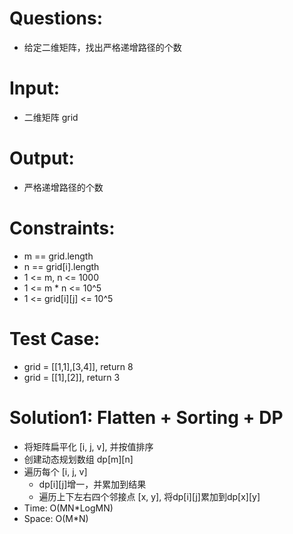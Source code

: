 # Questions:
- 给定二维矩阵，找出严格递增路径的个数

# Input:
- 二维矩阵 grid

# Output:
- 严格递增路径的个数

# Constraints:
- m == grid.length
- n == grid[i].length
- 1 <= m, n <= 1000
- 1 <= m * n <= 10^5
- 1 <= grid[i][j] <= 10^5

# Test Case:
- grid = [[1,1],[3,4]], return 8
- grid = [[1],[2]], return 3

# Solution1: Flatten + Sorting + DP
- 将矩阵扁平化 [i, j, v], 并按值排序
- 创建动态规划数组 dp[m][n]
- 遍历每个 [i, j, v]
  - dp[i][j]增一，并累加到结果
  - 遍历上下左右四个邻接点 [x, y], 将dp[i][j]累加到dp[x][y]
- Time: O(MN*LogMN)
- Space: O(M*N)
